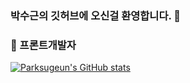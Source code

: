 ### 박수근의 깃허브에 오신걸 환영합니다. 👋
### 🌱 프론트개발자

[![Parksugeun's GitHub stats](https://github-readme-stats.vercel.app/api?username=Parksugeun)](https://github.com/anuraghazra/github-readme-stats)
<!--
**Parksugeun/Parksugeun** is a ✨ _special_ ✨ repository because its `README.md` (this file) appears on your GitHub profile.

Here are some ideas to get you started:

- 🔭 I’m currently working on ...
- 🌱 I’m currently learning ...
- 👯 I’m looking to collaborate on ...
- 🤔 I’m looking for help with ...
- 💬 Ask me about ...
- 📫 How to reach me: ...
- 😄 Pronouns: ...
- ⚡ Fun fact: ...
-->
